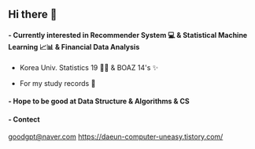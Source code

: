 ## Hi there 👋
#### - Currently interested in **Recommender System** 💻  & **Statistical Machine Learning** 📈📊 & Financial Data Analysis

- Korea Univ. Statistics 19 👩🏻 & BOAZ 14's ✨

- For my study records 🥰

#### - Hope to be good at Data Structure & Algorithms & CS

#### - Contect 
goodgpt@naver.com
https://daeun-computer-uneasy.tistory.com/


<!--
**daeunni/daeunni** is a ✨ _special_ ✨ repository because its `README.md` (this file) appears on your GitHub profile.

Here are some ideas to get you started:

- 🔭 I’m currently working on ...
- 🌱 I’m currently learning ...
- 👯 I’m looking to collaborate on ...
- 🤔 I’m looking for help with ...
- 💬 Ask me about ...
- 📫 How to reach me: ...
- 😄 Pronouns: ...
- ⚡ Fun fact: ...
-->
